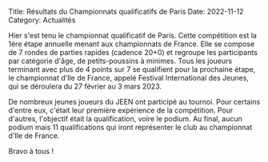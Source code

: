 Title: Résultats du Championnats qualificatifs de Paris
Date: 2022-11-12
Category: Actualités

Hier s'est tenu le championnat qualificatif de Paris. Cette compétition est la 1ère étape annuelle menant aux championnats de France. Elle se compose de 7 rondes de parties rapides (cadence 20+0) et regroupe les participants par catégorie d'âge, de petits-poussins à minimes. Tous les joueurs terminant avec plus de 4 points sur 7 se qualifient pour la prochaine étape, le championnat d'Ile de France, appelé Festival International des Jeunes, qui se déroulera du 27 février au 3 mars 2023.

De nombreux jeunes joueurs du JEEN ont participé au tournoi. Pour certains d'entre eux, c'était leur première expérience de la compétition. Pour d'autres, l'objectif était la qualification, voire le podium. Au final, aucun podium mais 11 qualifications qui iront représenter le club au championnat d'Ile de France.

Bravo à tous !